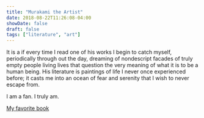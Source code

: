 ```yaml
---
title: "Murakami the Artist"
date: 2018-08-22T11:26:08-04:00
showDate: false
draft: false
tags: ["literature", "art"]
---
```


It is a if every time I read one of his works I begin to catch myself, periodically through out the day, dreaming of nondescript facades of truly empty people living lives that question the very meaning of what it is to be a human being. His literature is paintings of life I never once experienced before; it casts me into an ocean of fear and serenity that I wish to never escape from. 

I am a fan. I truly am.

[My favorite book](https://en.wikipedia.org/wiki/The_Wind-Up_Bird_Chronicle)
